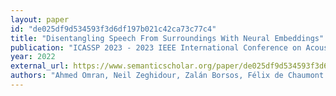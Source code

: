 ```yaml
---
layout: paper
id: "de025df9d534593f3d6df197b021c42ca73c77c4"
title: "Disentangling Speech From Surroundings With Neural Embeddings"
publication: "ICASSP 2023 - 2023 IEEE International Conference on Acoustics, Speech and Signal Processing (ICASSP)"
year: 2022
external_url: https://www.semanticscholar.org/paper/de025df9d534593f3d6df197b021c42ca73c77c4
authors: "Ahmed Omran, Neil Zeghidour, Zalán Borsos, Félix de Chaumont Quitry, M. Slaney, M. Tagliasacchi"
---
```

